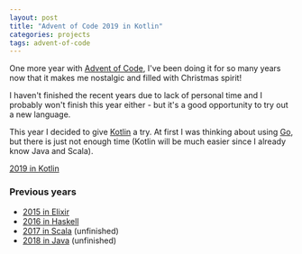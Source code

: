 ```yaml
---
layout: post
title: "Advent of Code 2019 in Kotlin"
categories: projects
tags: advent-of-code
---
```


One more year with [Advent of Code](http://adventofcode.com), I've been doing it
for so many years now that it makes me nostalgic and filled with Christmas spirit!

I haven't finished the recent years due to lack of personal time and I probably 
won't finish this year either - but it's a good opportunity to try out a new language.

This year I decided to give [Kotlin](https://kotlinlang.org) a try. At first I 
was thinking about using [Go](https://golang.org), but
there is just not enough time (Kotlin will be much easier since I already
know Java and Scala).

[2019 in Kotlin](https://github.com/AntonFagerberg/advent-of-code-2019)

### Previous years
 - [2015 in Elixir](/projects/advent-of-code-in-elixir/)
 - [2016 in Haskell](/projects/advent-of-code-2016/)
 - [2017 in Scala](/projects/advent-of-code-2017/) (unfinished)
 - [2018 in Java](/projects/advent-of-code-2018/) (unfinished)